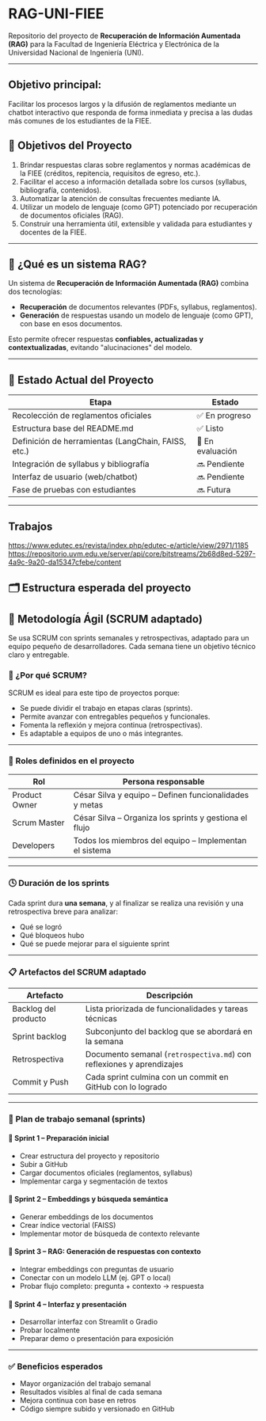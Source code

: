 # RAG-UNI-FIEE

Repositorio del proyecto de **Recuperación de Información Aumentada (RAG)** para la Facultad de Ingeniería Eléctrica y Electrónica de la Universidad Nacional de Ingeniería (UNI).

---
## Objetivo principal:
Facilitar los procesos largos y la difusión de reglamentos mediante un chatbot interactivo que responda de forma inmediata y precisa a las dudas más comunes de los estudiantes de la FIEE.


## 🎯 Objetivos del Proyecto

1. Brindar respuestas claras sobre reglamentos y normas académicas de la FIEE (créditos, repitencia, requisitos de egreso, etc.).
2. Facilitar el acceso a información detallada sobre los cursos (syllabus, bibliografía, contenidos).
3. Automatizar la atención de consultas frecuentes mediante IA.
4. Utilizar un modelo de lenguaje (como GPT) potenciado por recuperación de documentos oficiales (RAG).
5. Construir una herramienta útil, extensible y validada para estudiantes y docentes de la FIEE.

---

## 🤖 ¿Qué es un sistema RAG?

Un sistema de **Recuperación de Información Aumentada (RAG)** combina dos tecnologías:

- **Recuperación** de documentos relevantes (PDFs, syllabus, reglamentos).
- **Generación** de respuestas usando un modelo de lenguaje (como GPT), con base en esos documentos.

Esto permite ofrecer respuestas **confiables, actualizadas y contextualizadas**, evitando "alucinaciones" del modelo.

---

## 📌 Estado Actual del Proyecto

| Etapa | Estado |
|-------|--------|
| Recolección de reglamentos oficiales | ✅ En progreso |
| Estructura base del README.md | ✅ Listo |
| Definición de herramientas (LangChain, FAISS, etc.) | 🔄 En evaluación |
| Integración de syllabus y bibliografía | 🔜 Pendiente |
| Interfaz de usuario (web/chatbot) | 🔜 Pendiente |
| Fase de pruebas con estudiantes | 🔜 Futura |

---
## Trabajos 
https://www.edutec.es/revista/index.php/edutec-e/article/view/2971/1185
https://repositorio.uvm.edu.ve/server/api/core/bitstreams/2b68d8ed-5297-4a9c-9a20-da15347cfebe/content

## 🗂️ Estructura esperada del proyecto


## 🔁 Metodología Ágil (SCRUM adaptado)

Se usa SCRUM con sprints semanales y retrospectivas, adaptado para un equipo pequeño de desarrolladores. Cada semana tiene un objetivo técnico claro y entregable.

### 🎯 ¿Por qué SCRUM?

SCRUM es ideal para este tipo de proyectos porque:
- Se puede dividir el trabajo en etapas claras (sprints).
- Permite avanzar con entregables pequeños y funcionales.
- Fomenta la reflexión y mejora continua (retrospectivas).
- Es adaptable a equipos de uno o más integrantes.

---

### 🧠 Roles definidos en el proyecto

| Rol              | Persona responsable                                      |
|------------------|----------------------------------------------------------|
| Product Owner    | César Silva y equipo – Definen funcionalidades y metas   |
| Scrum Master     | César Silva – Organiza los sprints y gestiona el flujo   |
| Developers       | Todos los miembros del equipo – Implementan el sistema   |

---

### 🕓 Duración de los sprints

Cada sprint dura **una semana**, y al finalizar se realiza una revisión y una retrospectiva breve para analizar:

- Qué se logró
- Qué bloqueos hubo
- Qué se puede mejorar para el siguiente sprint

---

### 📋 Artefactos del SCRUM adaptado

| Artefacto         | Descripción                                                                 |
|-------------------|-----------------------------------------------------------------------------|
| Backlog del producto | Lista priorizada de funcionalidades y tareas técnicas                    |
| Sprint backlog    | Subconjunto del backlog que se abordará en la semana                        |
| Retrospectiva     | Documento semanal (`retrospectiva.md`) con reflexiones y aprendizajes       |
| Commit y Push     | Cada sprint culmina con un commit en GitHub con lo logrado                  |

---

### 📅 Plan de trabajo semanal (sprints)

#### 🔹 Sprint 1 – Preparación inicial
- Crear estructura del proyecto y repositorio
- Subir a GitHub
- Cargar documentos oficiales (reglamentos, syllabus)
- Implementar carga y segmentación de textos

#### 🔹 Sprint 2 – Embeddings y búsqueda semántica
- Generar embeddings de los documentos
- Crear índice vectorial (FAISS)
- Implementar motor de búsqueda de contexto relevante

#### 🔹 Sprint 3 – RAG: Generación de respuestas con contexto
- Integrar embeddings con preguntas de usuario
- Conectar con un modelo LLM (ej. GPT o local)
- Probar flujo completo: pregunta + contexto → respuesta

#### 🔹 Sprint 4 – Interfaz y presentación
- Desarrollar interfaz con Streamlit o Gradio
- Probar localmente
- Preparar demo o presentación para exposición

---

### ✅ Beneficios esperados

- Mayor organización del trabajo semanal
- Resultados visibles al final de cada semana
- Mejora continua con base en retros
- Código siempre subido y versionado en GitHub




